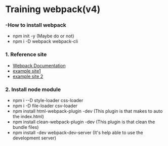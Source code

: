 # Training webpack(v4)

### -How to install webpack

- npm init -y (Maybe do or not)
- npm i -D webpack webpack-cli

### 1. Reference site

- [ Webpack Documentation ](https://webpack.js.org/concepts/)
- [ example site1 ](http://www.daleseo.com/webpack-config/)
- [ example site 2](https://brightparagon.wordpress.com/2018/04/08/webpack-v4-asset-management/)

### 2. Install node module

- npm i --D style-loader css-loader
- npm i -D file-loader csv-loader
- npm install html-webpack-plugin -dev (This plugin is that makes to auto the index.html)
- npm install clean-webpack-plugin -dev (This plugin is that clean the bundle files)
- npm install -dev webpack-dev-server (It's help able to use the development server)
